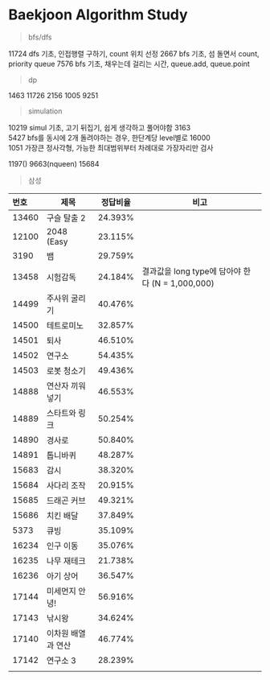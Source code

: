 # Baekjoon Algorithm Study

> bfs/dfs

11724   dfs 기초, 인접행렬 구하기, count 위치 선정 
2667    bfs 기초, 섬 돌면서 count, priority queue
7576    bfs 기초, 채우는데 걸리는 시간, queue.add, queue.point

> dp

1463 
11726
2156 
1005 
9251

> simulation

10219   simul 기초, 고기 뒤집기, 쉽게 생각하고 풀어야함
3163    
5427    bfs를 동시에 2개 돌려야하는 경우, 한단계당 level별로
16000   
1051    가장큰 정사각형, 가능한 최대범위부터 차례대로 가장자리만 검사

1197()
9663(nqueen)
15684 

> 삼성

| 번호  | 제목               | 정답비율 | 비고                                             |
| :---- | ------------------ | -------- | ------------------------------------------------ |
| 13460 | 구슬 탈출 2        | 24.393%  |                                                  |
| 12100 | 2048 (Easy         | 23.115%  |                                                  |
| 3190  | 뱀                 | 29.759%  |                                                  |
| 13458 | 시험감독           | 24.184%  | 결과값을 long type에 담아야 한다 (N = 1,000,000) |
| 14499 | 주사위 굴리기      | 40.476%  |                                                  |
| 14500 | 테트로미노         | 32.857%  |                                                  |
| 14501 | 퇴사               | 46.510%  |                                                  |
| 14502 | 연구소             | 54.435%  |                                                  |
| 14503 | 로봇 청소기        | 49.436%  |                                                  |
| 14888 | 연산자 끼워넣기    | 46.553%  |                                                  |
| 14889 | 스타트와 링크      | 50.254%  |                                                  |
| 14890 | 경사로             | 50.840%  |                                                  |
| 14891 | 톱니바퀴           | 48.287%  |                                                  |
| 15683 | 감시               | 38.320%  |                                                  |
| 15684 | 사다리 조작        | 20.915%  |                                                  |
| 15685 | 드래곤 커브        | 49.321%  |                                                  |
| 15686 | 치킨 배달          | 37.849%  |                                                  |
| 5373  | 큐빙               | 35.109%  |                                                  |
| 16234 | 인구 이동          | 35.076%  |                                                  |
| 16235 | 나무 재테크        | 21.738%  |                                                  |
| 16236 | 아기 상어          | 36.547%  |                                                  |
| 17144 | 미세먼지 안녕!     | 56.916%  |                                                  |
| 17143 | 낚시왕             | 34.624%  |                                                  |
| 17140 | 이차원 배열과 연산 | 46.774%  |                                                  |
| 17142 | 연구소 3           | 28.239%  |                                                  |
|       |                    |          |                                                  |






